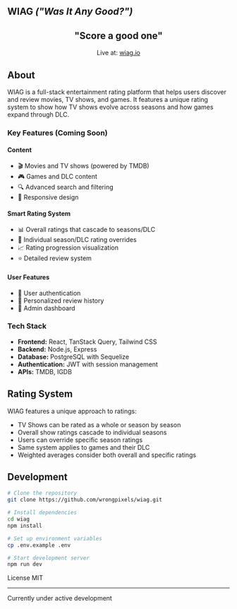 ## WIAG <i>("Was It Any Good?")</i>

<div align="center">
  <p><h2>"Score a good one"</h2>
  Live at: <a href="https://wiag.io">wiag.io</a></p>
</div>

## About

WIAG is a full-stack entertainment rating platform that helps users discover and review movies, TV shows, and games. It features a unique rating system to show how TV shows evolve across seasons and how games expand through DLC.

### Key Features (Coming Soon)

#### Content
- 🎬 Movies and TV shows (powered by TMDB)
- 🎮 Games and DLC content
- 🔍 Advanced search and filtering
- 📱 Responsive design

#### Smart Rating System
- 📊 Overall ratings that cascade to seasons/DLC
- 🎯 Individual season/DLC rating overrides
- 📈 Rating progression visualization
- ⭐ Detailed review system

#### User Features
- 👥 User authentication
- 📝 Personalized review history
- 👑 Admin dashboard

### Tech Stack

- **Frontend:** React, TanStack Query, Tailwind CSS
- **Backend:** Node.js, Express
- **Database:** PostgreSQL with Sequelize
- **Authentication:** JWT with session management
- **APIs:** TMDB, IGDB

## Rating System

WIAG features a unique approach to ratings:
- TV Shows can be rated as a whole or season by season
- Overall show ratings cascade to individual seasons
- Users can override specific season ratings
- Same system applies to games and their DLC
- Weighted averages consider both overall and specific ratings

## Development

```bash
# Clone the repository
git clone https://github.com/wrongpixels/wiag.git

# Install dependencies
cd wiag
npm install

# Set up environment variables
cp .env.example .env

# Start development server
npm run dev
```

License
MIT
____
Currently under active development
